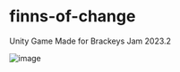 # finns-of-change
Unity Game Made for Brackeys Jam 2023.2

![image](https://github.com/colantuomo/finns-of-change/assets/18310096/280b7874-80a3-4d6e-87fb-457dfcf52138)

